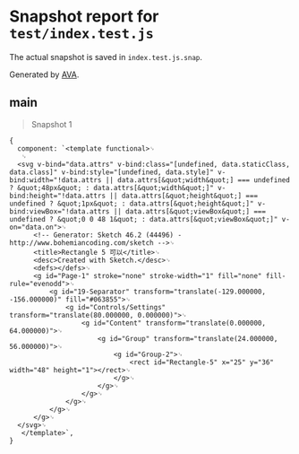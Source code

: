 # Snapshot report for `test/index.test.js`

The actual snapshot is saved in `index.test.js.snap`.

Generated by [AVA](https://ava.li).

## main

> Snapshot 1

    {
      component: `<template functional>␊
       ␊
      <svg v-bind="data.attrs" v-bind:class="[undefined, data.staticClass, data.class]" v-bind:style="[undefined, data.style]" v-bind:width="!data.attrs || data.attrs[&quot;width&quot;] === undefined ? &quot;48px&quot; : data.attrs[&quot;width&quot;]" v-bind:height="!data.attrs || data.attrs[&quot;height&quot;] === undefined ? &quot;1px&quot; : data.attrs[&quot;height&quot;]" v-bind:viewBox="!data.attrs || data.attrs[&quot;viewBox&quot;] === undefined ? &quot;0 0 48 1&quot; : data.attrs[&quot;viewBox&quot;]" v-on="data.on">␊
          <!-- Generator: Sketch 46.2 (44496) - http://www.bohemiancoding.com/sketch -->␊
          <title>Rectangle 5 可以</title>␊
          <desc>Created with Sketch.</desc>␊
          <defs></defs>␊
          <g id="Page-1" stroke="none" stroke-width="1" fill="none" fill-rule="evenodd">␊
              <g id="19-Separator" transform="translate(-129.000000, -156.000000)" fill="#063855">␊
                  <g id="Controls/Settings" transform="translate(80.000000, 0.000000)">␊
                      <g id="Content" transform="translate(0.000000, 64.000000)">␊
                          <g id="Group" transform="translate(24.000000, 56.000000)">␊
                              <g id="Group-2">␊
                                  <rect id="Rectangle-5" x="25" y="36" width="48" height="1"></rect>␊
                              </g>␊
                          </g>␊
                      </g>␊
                  </g>␊
              </g>␊
          </g>␊
      </svg>␊
       </template>`,
    }
